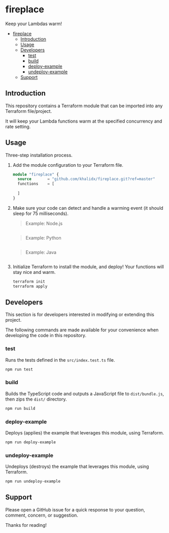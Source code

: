 # fireplace

Keep your Lambdas warm!

- [fireplace](#fireplace)
  - [Introduction](#introduction)
  - [Usage](#usage)
  - [Developers](#developers)
    - [test](#test)
    - [build](#build)
    - [deploy-example](#deploy-example)
    - [undeploy-example](#undeploy-example)
  - [Support](#support)

## Introduction

This repository contains a Terraform module that can be imported into any Terraform file/project.

It will keep your Lambda functions warm at the specified concurrency and rate setting.

## Usage

Three-step installation process.

1) Add the module configuration to your Terraform file.

    ```terraform
    module "fireplace" {
      source       = "github.com/khalidx/fireplace.git?ref=master"
      functions    = [
        
      ]
    }
    ```

2) Make sure your code can detect and handle a warming event (it should sleep for 75 milliseconds).

    > Example: Node.js

    ```javascript

    ```

    > Example: Python

    ```python

    ```

    > Example: Java

    ```java

    ```

3) Initialize Terraform to install the module, and deploy! Your functions will stay nice and warm.

    ```sh
    terraform init
    terraform apply
    ```

## Developers

This section is for developers interested in modifying or extending this project.

The following commands are made available for your convenience when developing the code in this repository.

### test

Runs the tests defined in the `src/index.test.ts` file.

```sh
npm run test
```

### build

Builds the TypeScript code and outputs a JavaScript file to `dist/bundle.js`, then zips the `dist/` directory.

```sh
npm run build
```

### deploy-example

Deploys (applies) the example that leverages this module, using Terraform.

```sh
npm run deploy-example
```

### undeploy-example

Undeploys (destroys) the example that leverages this module, using Terraform.

```sh
npm run undeploy-example
```

## Support

Please open a GitHub issue for a quick response to your question, comment, concern, or suggestion.

Thanks for reading!

